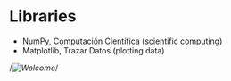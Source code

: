 # Libraries

- NumPy, Computación Científica (scientific computing)
- Matplotlib, Trazar Datos (plotting data)

/*![Welcome](https://raw.githubusercontent.com/parzibyte/WaterPy/master/assets/ImagenV1.png)*/
